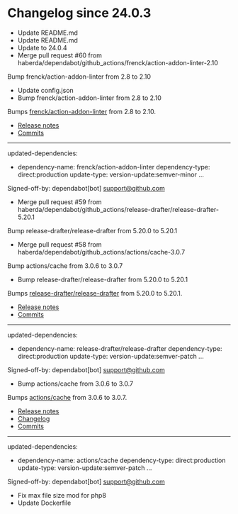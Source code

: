 # Changelog since 24.0.3
- Update README.md 
- Update README.md 
- Update to 24.0.4 
- Merge pull request #60 from haberda/dependabot/github_actions/frenck/action-addon-linter-2.10

Bump frenck/action-addon-linter from 2.8 to 2.10 
- Update config.json 
- Bump frenck/action-addon-linter from 2.8 to 2.10

Bumps [frenck/action-addon-linter](https://github.com/frenck/action-addon-linter) from 2.8 to 2.10.
- [Release notes](https://github.com/frenck/action-addon-linter/releases)
- [Commits](https://github.com/frenck/action-addon-linter/compare/v2.8...v2.10)

---
updated-dependencies:
- dependency-name: frenck/action-addon-linter
  dependency-type: direct:production
  update-type: version-update:semver-minor
...

Signed-off-by: dependabot[bot] <support@github.com> 
- Merge pull request #59 from haberda/dependabot/github_actions/release-drafter/release-drafter-5.20.1

Bump release-drafter/release-drafter from 5.20.0 to 5.20.1 
- Merge pull request #58 from haberda/dependabot/github_actions/actions/cache-3.0.7

Bump actions/cache from 3.0.6 to 3.0.7 
- Bump release-drafter/release-drafter from 5.20.0 to 5.20.1

Bumps [release-drafter/release-drafter](https://github.com/release-drafter/release-drafter) from 5.20.0 to 5.20.1.
- [Release notes](https://github.com/release-drafter/release-drafter/releases)
- [Commits](https://github.com/release-drafter/release-drafter/compare/v5.20.0...v5.20.1)

---
updated-dependencies:
- dependency-name: release-drafter/release-drafter
  dependency-type: direct:production
  update-type: version-update:semver-patch
...

Signed-off-by: dependabot[bot] <support@github.com> 
- Bump actions/cache from 3.0.6 to 3.0.7

Bumps [actions/cache](https://github.com/actions/cache) from 3.0.6 to 3.0.7.
- [Release notes](https://github.com/actions/cache/releases)
- [Changelog](https://github.com/actions/cache/blob/main/RELEASES.md)
- [Commits](https://github.com/actions/cache/compare/v3.0.6...v3.0.7)

---
updated-dependencies:
- dependency-name: actions/cache
  dependency-type: direct:production
  update-type: version-update:semver-patch
...

Signed-off-by: dependabot[bot] <support@github.com> 
- Fix max file size mod for php8 
- Update Dockerfile 
